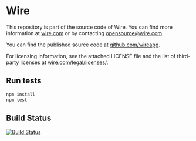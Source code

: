 # Wire

This repository is part of the source code of Wire. You can find more information at [wire.com](https://wire.com) or by contacting opensource@wire.com.

You can find the published source code at [github.com/wireapp](https://github.com/wireapp). 

For licensing information, see the attached LICENSE file and the list of third-party licenses at [wire.com/legal/licenses/](https://wire.com/legal/licenses/).

## Run tests

```bash
npm install
npm test
```

## Build Status

[![Build Status](https://travis-ci.org/wireapp/proteus.js.svg?branch=master)](https://travis-ci.org/wireapp/proteus.js)
